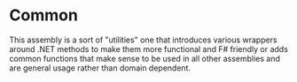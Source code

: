 # Common

This assembly is a sort of "utilities" one that introduces various wrappers around .NET methods to make them more
functional and F# friendly or adds common functions that make sense to be used in all other assemblies and are general
usage rather than domain dependent.